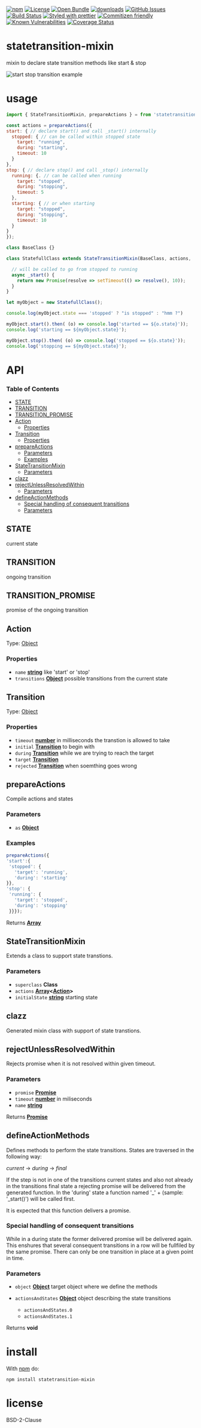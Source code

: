 [![npm](https://img.shields.io/npm/v/statetransition-mixin.svg)](https://www.npmjs.com/package/statetransition-mixin)
[![License](https://img.shields.io/badge/License-BSD%203--Clause-blue.svg)](https://opensource.org/licenses/BSD-3-Clause)
[![Open Bundle](https://bundlejs.com/badge-light.svg)](https://bundlejs.com/?q=statetransition-mixin)
[![downloads](http://img.shields.io/npm/dm/statetransition-mixin.svg?style=flat-square)](https://npmjs.org/package/statetransition-mixin)
[![GitHub Issues](https://img.shields.io/github/issues/arlac77/statetransition-mixin.svg?style=flat-square)](https://github.com/arlac77/statetransition-mixin/issues)
[![Build Status](https://img.shields.io/endpoint.svg?url=https%3A%2F%2Factions-badge.atrox.dev%2Farlac77%2Fstatetransition-mixin%2Fbadge\&style=flat)](https://actions-badge.atrox.dev/arlac77/statetransition-mixin/goto)
[![Styled with prettier](https://img.shields.io/badge/styled_with-prettier-ff69b4.svg)](https://github.com/prettier/prettier)
[![Commitizen friendly](https://img.shields.io/badge/commitizen-friendly-brightgreen.svg)](http://commitizen.github.io/cz-cli/)
[![Known Vulnerabilities](https://snyk.io/test/github/arlac77/statetransition-mixin/badge.svg)](https://snyk.io/test/github/arlac77/statetransition-mixin)
[![Coverage Status](https://coveralls.io/repos/arlac77/statetransition-mixin/badge.svg)](https://coveralls.io/github/arlac77/statetransition-mixin)

# statetransition-mixin

mixin to declare state transition methods like start & stop

![start stop transition example](doc/start-stop.png)

# usage

<!-- skip-example -->

```js
import { StateTransitionMixin, prepareActions } = from 'statetransition-mixin';

const actions = prepareActions({
start: { // declare start() and call _start() internally
  stopped: { // can be called within stopped state
    target: "running",
    during: "starting",
    timeout: 10
  }
},
stop: { // declare stop() and call _stop() internally
  running: {. // can be called when running
    target: "stopped",
    during: "stopping",
    timeout: 5
  },
  starting: { // or when starting
    target: "stopped",
    during: "stopping",
    timeout: 10
  }
}
});

class BaseClass {}

class StatefullClass extends StateTransitionMixin(BaseClass, actions, 'stopped') {

  // will be called to go from stopped to running
  async _start() {
    return new Promise(resolve => setTimeout(() => resolve(), 10));
  }
}

let myObject = new StatefullClass();

console.log(myObject.state === 'stopped' ? "is stopped" : "hmm ?")

myObject.start().then( (o) => console.log('started == ${o.state}'));
console.log('starting == ${myObject.state}');

myObject.stop().then( (o) => console.log('stopped == ${o.state}'));
console.log('stopping == ${myObject.state}');
```

# API

<!-- Generated by documentation.js. Update this documentation by updating the source code. -->

### Table of Contents

*   [STATE](#state)
*   [TRANSITION](#transition)
*   [TRANSITION_PROMISE](#transition_promise)
*   [Action](#action)
    *   [Properties](#properties)
*   [Transition](#transition-1)
    *   [Properties](#properties-1)
*   [prepareActions](#prepareactions)
    *   [Parameters](#parameters)
    *   [Examples](#examples)
*   [StateTransitionMixin](#statetransitionmixin)
    *   [Parameters](#parameters-1)
*   [clazz](#clazz)
*   [rejectUnlessResolvedWithin](#rejectunlessresolvedwithin)
    *   [Parameters](#parameters-2)
*   [defineActionMethods](#defineactionmethods)
    *   [Special handling of consequent transitions](#special-handling-of-consequent-transitions)
    *   [Parameters](#parameters-3)

## STATE

current state

## TRANSITION

ongoing transition

## TRANSITION_PROMISE

promise of the ongoing transition

## Action

Type: [Object](https://developer.mozilla.org/docs/Web/JavaScript/Reference/Global_Objects/Object)

### Properties

*   `name` **[string](https://developer.mozilla.org/docs/Web/JavaScript/Reference/Global_Objects/String)** like 'start' or 'stop'
*   `transitions` **[Object](https://developer.mozilla.org/docs/Web/JavaScript/Reference/Global_Objects/Object)** possible transitions from the current state

## Transition

Type: [Object](https://developer.mozilla.org/docs/Web/JavaScript/Reference/Global_Objects/Object)

### Properties

*   `timeout` **[number](https://developer.mozilla.org/docs/Web/JavaScript/Reference/Global_Objects/Number)** in milliseconds the transtion is allowed to take
*   `initial` **[Transition](#transition)** to begin with
*   `during` **[Transition](#transition)** while we are trying to reach the target
*   `target` **[Transition](#transition)** 
*   `rejected` **[Transition](#transition)** when soemthing goes wrong

## prepareActions

<!-- skip-example -->

Compile actions and states

### Parameters

*   `as` **[Object](https://developer.mozilla.org/docs/Web/JavaScript/Reference/Global_Objects/Object)** 

### Examples

```javascript
prepareActions({
'start':{
 'stopped': {
   'target': 'running',
   'during': 'starting'
}},
'stop': {
 'running': {
   'target': 'stopped',
   'during': 'stopping'
 }}});
```

Returns **[Array](https://developer.mozilla.org/docs/Web/JavaScript/Reference/Global_Objects/Array)** 

## StateTransitionMixin

Extends a class to support state transtions.

### Parameters

*   `superclass` **Class** 
*   `actions` **[Array](https://developer.mozilla.org/docs/Web/JavaScript/Reference/Global_Objects/Array)<[Action](#action)>** 
*   `initialState` **[string](https://developer.mozilla.org/docs/Web/JavaScript/Reference/Global_Objects/String)** starting state

## clazz

Generated mixin class with support of state transtions.

## rejectUnlessResolvedWithin

Rejects promise when it is not resolved within given timeout.

### Parameters

*   `promise` **[Promise](https://developer.mozilla.org/docs/Web/JavaScript/Reference/Global_Objects/Promise)** 
*   `timeout` **[number](https://developer.mozilla.org/docs/Web/JavaScript/Reference/Global_Objects/Number)** in miliseconds
*   `name` **[string](https://developer.mozilla.org/docs/Web/JavaScript/Reference/Global_Objects/String)** 

Returns **[Promise](https://developer.mozilla.org/docs/Web/JavaScript/Reference/Global_Objects/Promise)** 

## defineActionMethods

Defines methods to perform the state transitions.
States are traversed in the following way:

*current* -> *during* -> *final*

If the step is not in one of the transitions current
states and also not already in the transitions final
state a rejecting promise will be delivered from the
generated function. In the 'during' state a function
named '\_' + <transitions name> (sample: '\_start()')
will be called first.

It is expected that this function delivers a promise.

### Special handling of consequent transitions

While in a during state the former delivered promise will be
delivered again. This enshures that several consequent
transitions in a row will be fullfiled by the same promise.
There can only be one transition in place at a given point in time.

### Parameters

*   `object` **[Object](https://developer.mozilla.org/docs/Web/JavaScript/Reference/Global_Objects/Object)** target object where we define the methods
*   `actionsAndStates` **[Object](https://developer.mozilla.org/docs/Web/JavaScript/Reference/Global_Objects/Object)** object describing the state transitions

    *   `actionsAndStates.0`  
    *   `actionsAndStates.1`  

Returns **void** 

# install

With [npm](http://npmjs.org) do:

    npm install statetransition-mixin

# license

BSD-2-Clause
